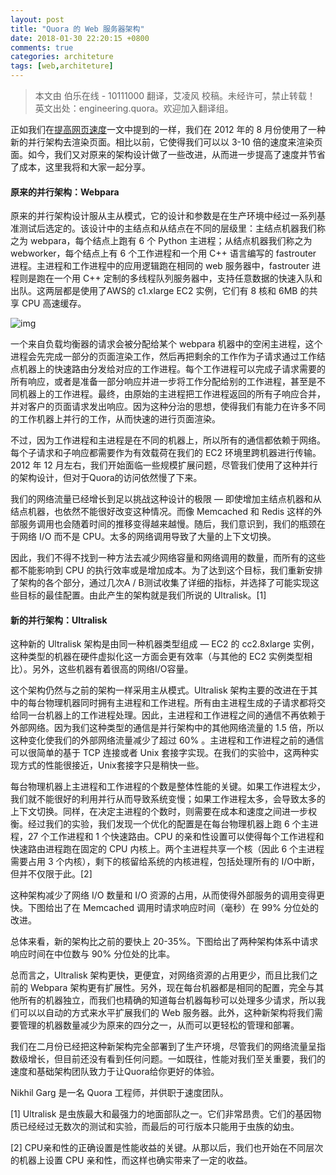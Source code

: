 ```yaml
---
layout: post
title: "Quora 的 Web 服务器架构"
date: 2018-01-30 22:20:15 +0800
comments: true
categories: architeture
tags: [web,architeture]
---
```


> 本文由 伯乐在线 - 10111000 翻译，艾凌风 校稿。未经许可，禁止转载！
> 英文出处：engineering.quora。欢迎加入翻译组。

正如我们在[提高网页速度](https://blog.quora.com/Improving-Site-Speed)一文中提到的一样，我们在 2012 年的 8 月份使用了一种新的并行架构去渲染页面。相比以前，它使得我们可以以 3-10 倍的速度来渲染页面。如今，我们又对原来的架构设计做了一些改进，从而进一步提高了速度并节省了成本，这里我将和大家一起分享。

<!--more-->

#### 原来的并行架构：Webpara

原来的并行架构设计服从主从模式，它的设计和参数是在生产环境中经过一系列基准测试后选定的。该设计中的主结点和从结点在不同的层级里：主结点机器我们称之为 webpara，每个结点上跑有 6 个 Python 主进程；从结点机器我们称之为 webworker，每个结点上有 6 个工作进程和一个用 C++ 语言编写的 fastrouter 进程。主进程和工作进程中的应用逻辑跑在相同的 web 服务器中，fastrouter 进程则是跑在一个用 C++ 定制的多线程队列服务器中，支持任意数据的快速入队和出队。这两层都是使用了AWS的 c1.xlarge EC2 实例，它们有 8 核和 6MB 的共享 CPU 高速缓存。

![img](/uploads/img/blog_imgs/webpara_arch.jpeg)

一个来自负载均衡器的请求会被分配给某个 webpara 机器中的空闲主进程，这个进程会先完成一部分的页面渲染工作，然后再把剩余的工作作为子请求通过工作结点机器上的快速路由分发给对应的工作进程。每个工作进程可以完成子请求需要的所有响应，或者是准备一部分响应并进一步将工作分配给别的工作进程，甚至是不同机器上的工作进程。最终，由原始的主进程把工作进程返回的所有子响应合并，并对客户的页面请求发出响应。因为这种分治的思想，使得我们有能力在许多不同的工作机器上并行的工作，从而快速的进行页面渲染。

不过，因为工作进程和主进程是在不同的机器上，所以所有的通信都依赖于网络。每个子请求和子响应都需要作为有效载荷在我们的 EC2 环境里跨机器进行传输。2012 年 12 月左右，我们开始面临一些规模扩展问题，尽管我们使用了这种并行的架构设计，但对于Quora的访问依然慢了下来。  

我们的网络流量已经增长到足以挑战这种设计的极限 — 即使增加主结点机器和从结点机器，也依然不能很好改变这种情况。而像 Memcached 和 Redis 这样的外部服务调用也会随着时间的推移变得越来越慢。随后，我们意识到，我们的瓶颈在于网络 I/O 而不是 CPU。太多的网络调用导致了大量的上下文切换。

因此，我们不得不找到一种方法去减少网络容量和网络调用的数量，而所有的这些都不能影响到 CPU 的执行效率或是增加成本。为了达到这个目标，我们重新安排了架构的各个部分，通过几次A / B测试收集了详细的指标，并选择了可能实现这些目标的最佳配置。由此产生的架构就是我们所说的 Ultralisk。[1]

#### 新的并行架构：Ultralisk

这种新的 Ultralisk 架构是由同一种机器类型组成 — EC2 的 cc2.8xlarge 实例，这种类型的机器在硬件虚拟化这一方面会更有效率（与其他的 EC2 实例类型相比）。另外，这些机器有着很高的网络I/O容量。

这个架构仍然与之前的架构一样采用主从模式。Ultralisk 架构主要的改进在于其中的每台物理机器同时拥有主进程和工作进程。所有由主进程生成的子请求都将交给同一台机器上的工作进程处理。因此，主进程和工作进程之间的通信不再依赖于外部网络。因为我们这种类型的通信是并行架构中的其他网络流量的 1.5 倍，所以这种变化使我们的外部网络流量减少了超过 60% 。主进程和工作进程之前的通信可以很简单的基于 TCP 连接或者 Unix 套接字实现。在我们的实验中，这两种实现方式的性能很接近，Unix套接字只是稍快一些。

每台物理机器上主进程和工作进程的个数是整体性能的关键。如果工作进程太少，我们就不能很好的利用并行从而导致系统变慢；如果工作进程太多，会导致太多的上下文切换。同样，在决定主进程的个数时，则需要在成本和速度之间进一步权衡。经过我们的实验，我们发现一个优化的配置是在每台物理机器上跑 6 个主进程，27 个工作进程和 1 个快速路由。CPU 的亲和性设置可以使得每个工作进程和快速路由进程跑在固定的 CPU 内核上。两个主进程共享一个核（因此 6 个主进程需要占用 3 个内核），剩下的核留给系统的内核进程，包括处理所有的 I/O中断，但并不仅限于此。[2]

这种架构减少了网络 I/O 数量和 I/O 资源的占用，从而使得外部服务的调用变得更快。下图给出了在 Memcached 调用时请求响应时间（毫秒）在 99% 分位处的改进。

总体来看，新的架构比之前的要快上 20-35%。下图给出了两种架构体系中请求响应时间在中位数与 90% 分位处的比率。

总而言之，Ultralisk 架构更快，更便宜，对网络资源的占用更少，而且比我们之前的 Webpara 架构更有扩展性。另外，现在每台机器都是相同的配置，完全与其他所有的机器独立，而我们也精确的知道每台机器每秒可以处理多少请求，所以我们可以以自动的方式来水平扩展我们的 Web 服务器。此外，这种新架构将我们需要管理的机器数量减少为原来的四分之一，从而可以更轻松的管理和部署。

我们在二月份已经把这种新架构完全部署到了生产环境，尽管我们的网络流量呈指数级增长，但目前还没有看到任何问题。一如既往，性能对我们至关重要，我们的速度和基础架构团队致力于让Quora给你更好的体验。

Nikhil Garg 是一名 Quora 工程师，并供职于速度团队。

[1] Ultralisk 是虫族最大和最强力的地面部队之一。它们非常昂贵。它们的基因物质已经经过无数次的测试和实验，而最后的可行版本只能用于虫族的幼虫。

[2] CPU亲和性的正确设置是性能收益的关键。从那以后，我们也开始在不同层次的机器上设置 CPU 亲和性，而这样也确实带来了一定的收益。